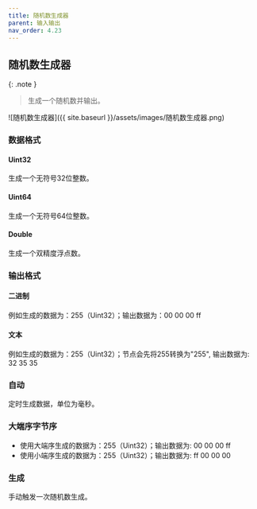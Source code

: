 ```yaml
---
title: 随机数生成器
parent: 输入输出
nav_order: 4.23
---
```


## 随机数生成器

{: .note }
> 生成一个随机数并输出。

![随机数生成器]({{ site.baseurl }}/assets/images/随机数生成器.png)

### 数据格式

#### Uint32

生成一个无符号32位整数。

#### Uint64

生成一个无符号64位整数。

#### Double

生成一个双精度浮点数。

### 输出格式

#### 二进制

例如生成的数据为：255（Uint32）；输出数据为：00 00 00 ff

#### 文本

例如生成的数据为：255（Uint32）；节点会先将255转换为"255", 输出数据为: 32 35 35

### 自动

定时生成数据，单位为毫秒。

### 大端序字节序

* 使用大端序生成的数据为：255（Uint32）；输出数据为: 00 00 00 ff
* 使用小端序生成的数据为：255（Uint32）；输出数据为: ff 00 00 00

### 生成

手动触发一次随机数生成。
